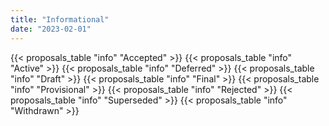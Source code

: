 ```yaml
---
title: "Informational"
date: "2023-02-01"
---
```


{{< proposals_table "info" "Accepted" >}}
{{< proposals_table "info" "Active" >}}
{{< proposals_table "info" "Deferred" >}}
{{< proposals_table "info" "Draft" >}}
{{< proposals_table "info" "Final" >}}
{{< proposals_table "info" "Provisional" >}}
{{< proposals_table "info" "Rejected" >}}
{{< proposals_table "info" "Superseded" >}}
{{< proposals_table "info" "Withdrawn" >}}
